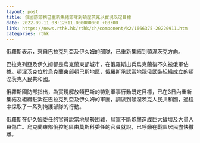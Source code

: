 ```yaml
---
layout: post
title: 俄國防部稱已重新集結部隊到頓涅茨克以實現既定目標
date: 2022-09-11 03:12:11.000000000 +08:00
link: https://news.rthk.hk/rthk/ch/component/k2/1666375-20220911.htm
categories: rthk
---
```


俄羅斯表示，來自巴拉克列亞及伊久姆的部隊，已重新集結到頓涅茨克方向。

巴拉克列亞及伊久姆都是烏克蘭東部城市，在俄羅斯出兵烏克蘭後不久被俄軍佔據。頓涅茨克位於烏克蘭東部頓巴斯地區，俄羅斯承認當地親俄武裝組織成立的頓涅茨克人民共和國。

俄羅斯國防部指出，為實現解放頓巴斯的特別軍事行動既定目標，已在3日內重新集結及組織駐紮在巴拉克列亞及伊久姆的軍團，調派到頓涅茨克人民共和國，過程中採取了一系列掩護部隊的行動。

俄羅斯在伊久姆委任的官員說當地局勢困難，烏軍不斷炮擊造成巨大破壞及大量人員傷亡。烏克蘭東部俄控地區由莫斯科委任的官員就說，已呼籲在戰區居民盡快撤離。
